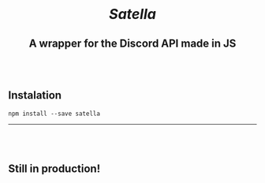 <div align="center">

<br />

<p>
  <h1><i><b>Satella</b></i></h1>
</p>

<p>
  <h2>A wrapper for the Discord API made in JS</h2>
</p>

<br />
<br />

</div>

## Instalation
```
npm install --save satella
```
________________
<br />
<br />

## Still in production!
